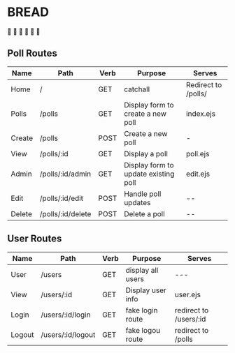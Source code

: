 # BREAD 
🍞 🍞 🍞 🍞 🍞 🍞 

## Poll Routes 

| Name | Path | Verb | Purpose | Serves |
| ---  | ---  | ---  | ------- | ----- |
| Home | /  | GET | catchall | Redirect to /polls/ |
| Polls | /polls | GET | Display form to create a new poll | index.ejs |
| Create | /polls | POST | Create a new poll | - |
| View  | /polls/:id | GET | Display a poll  | poll.ejs |
| Admin  | /polls/:id/admin | GET | Display form to update existing poll | edit.ejs |
| Edit  | /polls/:id/edit | POST | Handle poll updates | -- |
| Delete | /polls/:id/delete | POST | Delete a poll | -- |

## User Routes 

| Name | Path | Verb | Purpose | Serves |
| ---  | ---  | ---  | ------- | -----  |
| User | /users | GET | display all users | --- |
| View | /users/:id | GET | Display user info | user.ejs | 
| Login | /users/:id/login | GET | fake login route | redirect to /users/:id |
| Logout | /users/:id/logout | GET | fake logou route | redirect to /polls |


